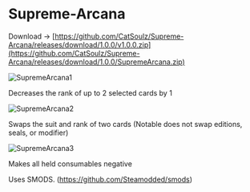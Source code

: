 # Supreme-Arcana
Download -> [https://github.com/CatSoulz/Supreme-Arcana/releases/download/1.0.0/v1.0.0.zip](https://github.com/CatSoulz/Supreme-Arcana/releases/download/1.0.0/SupremeArcana.zip)

![SupremeArcana1](https://github.com/user-attachments/assets/479a6ac8-fbc4-435f-bc34-02666ab33918)

Decreases the rank of up to 2 selected cards by 1

![SupremeArcana2](https://github.com/user-attachments/assets/2c2c8e60-305e-44b0-9bd2-9b51862f6e6f)

Swaps the suit and rank of two cards
(Notable does not swap editions, seals, or modifier)

![SupremeArcana3](https://github.com/user-attachments/assets/70477e03-d2d5-4053-85ec-8e818b183318)

Makes all held consumables negative

Uses SMODS. (https://github.com/Steamodded/smods)


